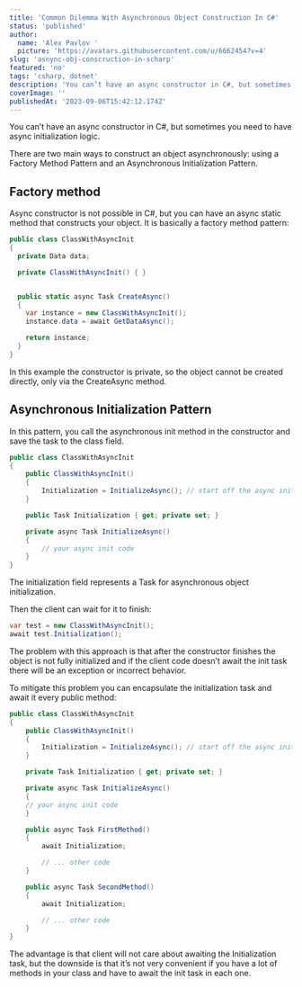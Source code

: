 ```yaml
---
title: 'Common Dilemma With Asynchronous Object Construction In C#'
status: 'published'
author:
  name: 'Alex Pavlov '
  picture: 'https://avatars.githubusercontent.com/u/6662454?v=4'
slug: 'asnync-obj-conscruction-in-scharp'
featured: 'no'
tags: 'csharp, dotnet'
description: 'You can’t have an async constructor in C#, but sometimes you need to have async initialization logic.'
coverImage: ''
publishedAt: '2023-09-06T15:42:12.174Z'
---
```


You can’t have an async constructor in C#, but sometimes you need to have async initialization logic.

There are two main ways to construct an object asynchronously: using a Factory Method Pattern and an Asynchronous Initialization Pattern.

## Factory method

Async constructor is not possible in C#, but you can have an async static method that constructs your object. It is basically a factory method pattern:

```csharp
public class ClassWithAsyncInit
{
  private Data data;

  private ClassWithAsyncInit() { }


  public static async Task CreateAsync()
  {
    var instance = new ClassWithAsyncInit();
    instance.data = await GetDataAsync();

    return instance;
  }
}
```

In this example the constructor is private, so the object cannot be created directly, only via the CreateAsync method.

## Asynchronous Initialization Pattern

In this pattern, you call the asynchronous init method in the constructor and save the task to the class field.

```csharp
public class ClassWithAsyncInit
{
    public ClassWithAsyncInit()
    {
        Initialization = InitializeAsync(); // start off the async init
    }

    public Task Initialization { get; private set; }

    private async Task InitializeAsync()
    {
        // your async init code
    }
}
```

The initialization field represents a Task for asynchronous object initialization.

Then the client can wait for it to finish:

```csharp
var test = new ClassWithAsyncInit();
await test.Initialization();
```

The problem with this approach is that after the constructor finishes the object is not fully initialized and if the client code doesn’t await the init task there will be an exception or incorrect behavior.

To mitigate this problem you can encapsulate the initialization task and await it every public method:

```csharp
public class ClassWithAsyncInit
{
    public ClassWithAsyncInit()
    {
        Initialization = InitializeAsync(); // start off the async init
    }

    private Task Initialization { get; private set; }

    private async Task InitializeAsync()
    {
    // your async init code
    }

    public async Task FirstMethod()
    {
        await Initialization;

        // ... other code
    }

    public async Task SecondMethod()
    {
        await Initialization;

        // ... other code
    }
}
```

The advantage is that client will not care about awaiting the Initialization task, but the downside is that it’s not very convenient if you have a lot of methods in your class and have to await the init task in each one.


